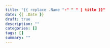 ```yaml
---
title: "{{ replace .Name "-" " " | title }}"
date: {{ .Date }}
draft: true
description: ""
categories: []
tags: []
summary: ""
---
```


